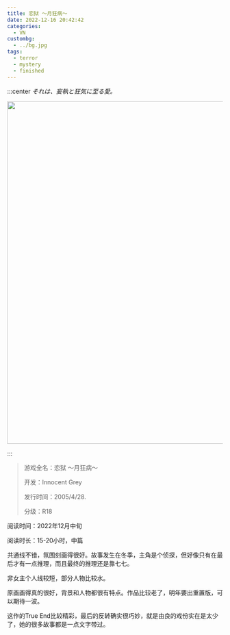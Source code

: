 ```yaml
---
title: 恋狱 ～月狂病～
date: 2022-12-16 20:42:42
categories:
  - VN
custombg:
  - ../bg.jpg
tags:
  - terror
  - mystery
  - finished
---
```


:::center
*それは、妄執と狂気に至る愛。*

<img src="../yulo.jpg" style="width: 50rem"></img>

:::

> 游戏全名：恋狱 ～月狂病～
> 
> 开发：Innocent Grey
> 
> 发行时间：2005/4/28.
> 
> 分级：R18

阅读时间：2022年12月中旬

阅读时长：15-20小时，中篇

共通线不错，氛围刻画得很好。故事发生在冬季，主角是个侦探，但好像只有在最后才有一点推理，而且最终的推理还是靠七七。

非女主个人线较短，部分人物比较水。

原画画得真的很好，背景和人物都很有特点。作品比较老了，明年要出重置版，可以期待一波。

这作的True End比较精彩，最后的反转确实很巧妙，就是由良的戏份实在是太少了，她的很多故事都是一点文字带过。
